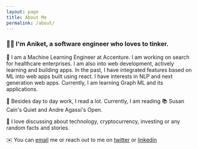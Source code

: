```yaml
---
layout: page
title: About Me
permalink: /about/
---
```


### 👋🏻 I'm Aniket, a software engineer who loves to tinker.

🔨 I am a Machine Learning Engineer at Accenture. I am working on search for healthcare enterprises. I am also into web development, actively learning and building apps. In the past, I have integrated features based on ML into web apps built using react. I have interests in NLP and next generation web apps. Currently, I am learning Graph ML and its applications.

🧬 Besides day to day work, I read a lot. Currently, I am reading 📚 Susan Cain's Quiet and Andre Agassi's Open.

💸 I love discussing about technology, cryptocurrency, investing or any random facts and stories.

✉️ You can [email](aniketmishrikotkar@gmail.com) me or reach out to me on [twitter](https://twitter.com/aniket_mish) or [linkedin](https://linkedin/in/amishrikotkar)

